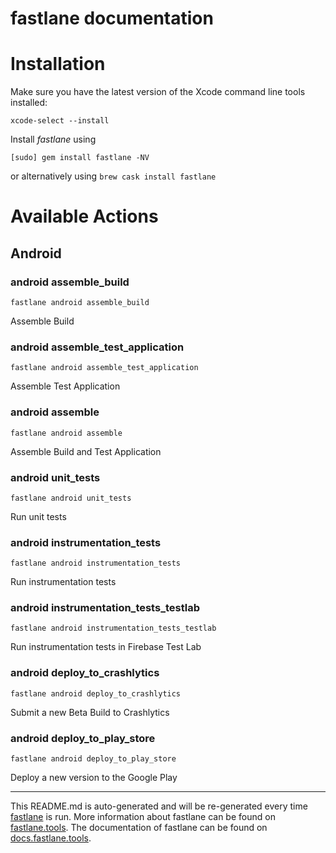 fastlane documentation
================
# Installation

Make sure you have the latest version of the Xcode command line tools installed:

```
xcode-select --install
```

Install _fastlane_ using
```
[sudo] gem install fastlane -NV
```
or alternatively using `brew cask install fastlane`

# Available Actions
## Android
### android assemble_build
```
fastlane android assemble_build
```
Assemble Build
### android assemble_test_application
```
fastlane android assemble_test_application
```
Assemble Test Application
### android assemble
```
fastlane android assemble
```
Assemble Build and Test Application
### android unit_tests
```
fastlane android unit_tests
```
Run unit tests
### android instrumentation_tests
```
fastlane android instrumentation_tests
```
Run instrumentation tests
### android instrumentation_tests_testlab
```
fastlane android instrumentation_tests_testlab
```
Run instrumentation tests in Firebase Test Lab
### android deploy_to_crashlytics
```
fastlane android deploy_to_crashlytics
```
Submit a new Beta Build to Crashlytics
### android deploy_to_play_store
```
fastlane android deploy_to_play_store
```
Deploy a new version to the Google Play

----

This README.md is auto-generated and will be re-generated every time [fastlane](https://fastlane.tools) is run.
More information about fastlane can be found on [fastlane.tools](https://fastlane.tools).
The documentation of fastlane can be found on [docs.fastlane.tools](https://docs.fastlane.tools).
